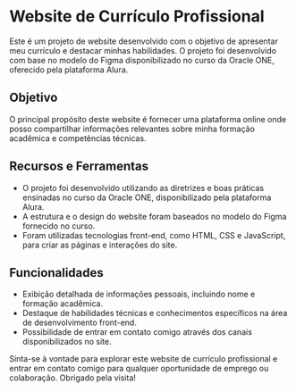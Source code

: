 # Website de Currículo Profissional

Este é um projeto de website desenvolvido com o objetivo de apresentar meu currículo e destacar minhas habilidades. O projeto foi desenvolvido com base no modelo do Figma disponibilizado no curso da Oracle ONE, oferecido pela plataforma Alura.

## Objetivo

O principal propósito deste website é fornecer uma plataforma online onde posso compartilhar informações relevantes sobre minha formação acadêmica e competências técnicas. 

## Recursos e Ferramentas

- O projeto foi desenvolvido utilizando as diretrizes e boas práticas ensinadas no curso da Oracle ONE, disponibilizado pela plataforma Alura.
- A estrutura e o design do website foram baseados no modelo do Figma fornecido no curso.
- Foram utilizadas tecnologias front-end, como HTML, CSS e JavaScript, para criar as páginas e interações do site.

## Funcionalidades

- Exibição detalhada de informações pessoais, incluindo nome e formação acadêmica.
- Destaque de habilidades técnicas e conhecimentos específicos na área de desenvolvimento front-end.
- Possibilidade de entrar em contato comigo através dos canais disponibilizados no site.


Sinta-se à vontade para explorar este website de currículo profissional e entrar em contato comigo para qualquer oportunidade de emprego ou colaboração. Obrigado pela visita!

